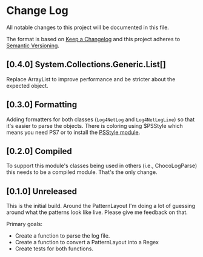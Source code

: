 # Change Log

All notable changes to this project will be documented in this file.

The format is based on [Keep a Changelog](http://keepachangelog.com/)
and this project adheres to [Semantic Versioning](http://semver.org/).

## [0.4.0] System.Collections.Generic.List[]

Replace ArrayList to improve performance and be stricter about the expected
object.

## [0.3.0] Formatting

Adding formatters for both classes (`Log4NetLog` and `Log4NetLogLine`) so that
it's easier to parse the objects. There is coloring using $PSStyle which means
you need PS7 or to install the [PSStyle module](https://www.powershellgallery.com/packages/PSStyle).

## [0.2.0] Compiled

To support this module's classes being used in others (i.e., ChocoLogParse) this
needs to be a compiled module. That's the only change.

## [0.1.0] Unreleased

This is the initial build. Around the PatternLayout I'm doing a lot of guessing
around what the patterns look like live. Please give me feedback on that.

Primary goals:

- Create a function to parse the log file.
- Create a function to convert a PatternLayout into a Regex
- Create tests for both functions.
